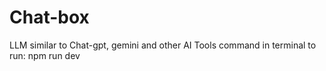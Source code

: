 # Chat-box
LLM similar to Chat-gpt, gemini and other AI Tools
command in terminal to run: npm run dev

